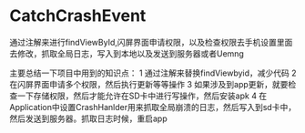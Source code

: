 # CatchCrashEvent
通过注解来进行findViewById,闪屏界面申请权限，以及检查权限去手机设置里面去修改，抓取全局日志，写入到本地以及发送到服务器或者Uemng

主要总结一下项目中用到的知识点：
1 通过注解来替换findViewbyid，减少代码
2 在闪屏界面申请多个权限，然后执行更新等等操作
3 如果涉及到app更新，就要检查一下存储权限，然后才能允许在SD卡中进行写操作，然后安装apk
4 在Application中设置CrashHanlder用来抓取全局崩溃的日志，然后写入到sd卡中，然后发送到服务器。抓取日志时候，重启app
